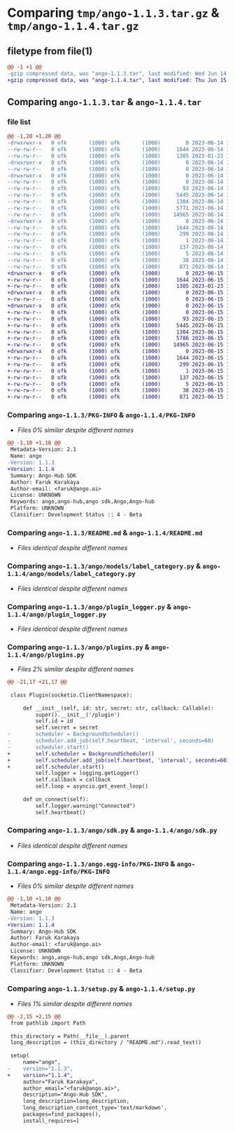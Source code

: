 # Comparing `tmp/ango-1.1.3.tar.gz` & `tmp/ango-1.1.4.tar.gz`

## filetype from file(1)

```diff
@@ -1 +1 @@
-gzip compressed data, was "ango-1.1.3.tar", last modified: Wed Jun 14 14:32:46 2023, max compression
+gzip compressed data, was "ango-1.1.4.tar", last modified: Thu Jun 15 11:28:03 2023, max compression
```

## Comparing `ango-1.1.3.tar` & `ango-1.1.4.tar`

### file list

```diff
@@ -1,20 +1,20 @@
-drwxrwxr-x   0 ofk       (1000) ofk       (1000)        0 2023-06-14 14:32:46.008013 ango-1.1.3/
--rw-rw-r--   0 ofk       (1000) ofk       (1000)     1644 2023-06-14 14:32:46.008013 ango-1.1.3/PKG-INFO
--rw-rw-r--   0 ofk       (1000) ofk       (1000)     1305 2023-01-23 13:16:24.000000 ango-1.1.3/README.md
-drwxrwxr-x   0 ofk       (1000) ofk       (1000)        0 2023-06-14 14:32:46.004013 ango-1.1.3/ango/
--rw-rw-r--   0 ofk       (1000) ofk       (1000)        0 2023-06-14 14:32:03.000000 ango-1.1.3/ango/__init__.py
-drwxrwxr-x   0 ofk       (1000) ofk       (1000)        0 2023-06-14 14:32:46.008013 ango-1.1.3/ango/models/
--rw-rw-r--   0 ofk       (1000) ofk       (1000)        0 2023-06-14 14:32:03.000000 ango-1.1.3/ango/models/__init__.py
--rw-rw-r--   0 ofk       (1000) ofk       (1000)       93 2023-06-14 14:32:03.000000 ango-1.1.3/ango/models/enums.py
--rw-rw-r--   0 ofk       (1000) ofk       (1000)     5445 2023-06-14 14:32:03.000000 ango-1.1.3/ango/models/label_category.py
--rw-rw-r--   0 ofk       (1000) ofk       (1000)     1304 2023-06-14 14:32:03.000000 ango-1.1.3/ango/plugin_logger.py
--rw-rw-r--   0 ofk       (1000) ofk       (1000)     5771 2023-06-14 14:32:37.000000 ango-1.1.3/ango/plugins.py
--rw-rw-r--   0 ofk       (1000) ofk       (1000)    14965 2023-06-14 14:32:03.000000 ango-1.1.3/ango/sdk.py
-drwxrwxr-x   0 ofk       (1000) ofk       (1000)        0 2023-06-14 14:32:46.008013 ango-1.1.3/ango.egg-info/
--rw-rw-r--   0 ofk       (1000) ofk       (1000)     1644 2023-06-14 14:32:45.000000 ango-1.1.3/ango.egg-info/PKG-INFO
--rw-rw-r--   0 ofk       (1000) ofk       (1000)      299 2023-06-14 14:32:46.000000 ango-1.1.3/ango.egg-info/SOURCES.txt
--rw-rw-r--   0 ofk       (1000) ofk       (1000)        1 2023-06-14 14:32:45.000000 ango-1.1.3/ango.egg-info/dependency_links.txt
--rw-rw-r--   0 ofk       (1000) ofk       (1000)      137 2023-06-14 14:32:45.000000 ango-1.1.3/ango.egg-info/requires.txt
--rw-rw-r--   0 ofk       (1000) ofk       (1000)        5 2023-06-14 14:32:45.000000 ango-1.1.3/ango.egg-info/top_level.txt
--rw-rw-r--   0 ofk       (1000) ofk       (1000)       38 2023-06-14 14:32:46.008013 ango-1.1.3/setup.cfg
--rw-rw-r--   0 ofk       (1000) ofk       (1000)      871 2023-06-14 14:32:37.000000 ango-1.1.3/setup.py
+drwxrwxr-x   0 ofk       (1000) ofk       (1000)        0 2023-06-15 11:28:03.019157 ango-1.1.4/
+-rw-rw-r--   0 ofk       (1000) ofk       (1000)     1644 2023-06-15 11:28:03.019157 ango-1.1.4/PKG-INFO
+-rw-rw-r--   0 ofk       (1000) ofk       (1000)     1305 2023-01-23 13:16:24.000000 ango-1.1.4/README.md
+drwxrwxr-x   0 ofk       (1000) ofk       (1000)        0 2023-06-15 11:28:03.019157 ango-1.1.4/ango/
+-rw-rw-r--   0 ofk       (1000) ofk       (1000)        0 2023-06-15 11:27:31.000000 ango-1.1.4/ango/__init__.py
+drwxrwxr-x   0 ofk       (1000) ofk       (1000)        0 2023-06-15 11:28:03.019157 ango-1.1.4/ango/models/
+-rw-rw-r--   0 ofk       (1000) ofk       (1000)        0 2023-06-15 11:27:31.000000 ango-1.1.4/ango/models/__init__.py
+-rw-rw-r--   0 ofk       (1000) ofk       (1000)       93 2023-06-15 11:27:31.000000 ango-1.1.4/ango/models/enums.py
+-rw-rw-r--   0 ofk       (1000) ofk       (1000)     5445 2023-06-15 11:27:31.000000 ango-1.1.4/ango/models/label_category.py
+-rw-rw-r--   0 ofk       (1000) ofk       (1000)     1304 2023-06-15 11:27:31.000000 ango-1.1.4/ango/plugin_logger.py
+-rw-rw-r--   0 ofk       (1000) ofk       (1000)     5786 2023-06-15 11:27:47.000000 ango-1.1.4/ango/plugins.py
+-rw-rw-r--   0 ofk       (1000) ofk       (1000)    14965 2023-06-15 11:27:31.000000 ango-1.1.4/ango/sdk.py
+drwxrwxr-x   0 ofk       (1000) ofk       (1000)        0 2023-06-15 11:28:03.019157 ango-1.1.4/ango.egg-info/
+-rw-rw-r--   0 ofk       (1000) ofk       (1000)     1644 2023-06-15 11:28:02.000000 ango-1.1.4/ango.egg-info/PKG-INFO
+-rw-rw-r--   0 ofk       (1000) ofk       (1000)      299 2023-06-15 11:28:03.000000 ango-1.1.4/ango.egg-info/SOURCES.txt
+-rw-rw-r--   0 ofk       (1000) ofk       (1000)        1 2023-06-15 11:28:02.000000 ango-1.1.4/ango.egg-info/dependency_links.txt
+-rw-rw-r--   0 ofk       (1000) ofk       (1000)      137 2023-06-15 11:28:02.000000 ango-1.1.4/ango.egg-info/requires.txt
+-rw-rw-r--   0 ofk       (1000) ofk       (1000)        5 2023-06-15 11:28:02.000000 ango-1.1.4/ango.egg-info/top_level.txt
+-rw-rw-r--   0 ofk       (1000) ofk       (1000)       38 2023-06-15 11:28:03.019157 ango-1.1.4/setup.cfg
+-rw-rw-r--   0 ofk       (1000) ofk       (1000)      871 2023-06-15 11:27:57.000000 ango-1.1.4/setup.py
```

### Comparing `ango-1.1.3/PKG-INFO` & `ango-1.1.4/PKG-INFO`

 * *Files 0% similar despite different names*

```diff
@@ -1,10 +1,10 @@
 Metadata-Version: 2.1
 Name: ango
-Version: 1.1.3
+Version: 1.1.4
 Summary: Ango-Hub SDK
 Author: Faruk Karakaya
 Author-email: <faruk@ango.ai>
 License: UNKNOWN
 Keywords: ango,ango-hub,ango sdk,Ango,Ango-hub
 Platform: UNKNOWN
 Classifier: Development Status :: 4 - Beta
```

### Comparing `ango-1.1.3/README.md` & `ango-1.1.4/README.md`

 * *Files identical despite different names*

### Comparing `ango-1.1.3/ango/models/label_category.py` & `ango-1.1.4/ango/models/label_category.py`

 * *Files identical despite different names*

### Comparing `ango-1.1.3/ango/plugin_logger.py` & `ango-1.1.4/ango/plugin_logger.py`

 * *Files identical despite different names*

### Comparing `ango-1.1.3/ango/plugins.py` & `ango-1.1.4/ango/plugins.py`

 * *Files 2% similar despite different names*

```diff
@@ -21,17 +21,17 @@
 
 class Plugin(socketio.ClientNamespace):
 
     def __init__(self, id: str, secret: str, callback: Callable):
         super().__init__('/plugin')
         self.id = id
         self.secret = secret
-        scheduler = BackgroundScheduler()
-        scheduler.add_job(self.heartbeat, 'interval', seconds=60)
-        scheduler.start()
+        self.scheduler = BackgroundScheduler()
+        self.scheduler.add_job(self.heartbeat, 'interval', seconds=60)
+        self.scheduler.start()
         self.logger = logging.getLogger()
         self.callback = callback
         self.loop = asyncio.get_event_loop()
 
     def on_connect(self):
         self.logger.warning("Connected")
         self.heartbeat()
```

### Comparing `ango-1.1.3/ango/sdk.py` & `ango-1.1.4/ango/sdk.py`

 * *Files identical despite different names*

### Comparing `ango-1.1.3/ango.egg-info/PKG-INFO` & `ango-1.1.4/ango.egg-info/PKG-INFO`

 * *Files 0% similar despite different names*

```diff
@@ -1,10 +1,10 @@
 Metadata-Version: 2.1
 Name: ango
-Version: 1.1.3
+Version: 1.1.4
 Summary: Ango-Hub SDK
 Author: Faruk Karakaya
 Author-email: <faruk@ango.ai>
 License: UNKNOWN
 Keywords: ango,ango-hub,ango sdk,Ango,Ango-hub
 Platform: UNKNOWN
 Classifier: Development Status :: 4 - Beta
```

### Comparing `ango-1.1.3/setup.py` & `ango-1.1.4/setup.py`

 * *Files 1% similar despite different names*

```diff
@@ -2,15 +2,15 @@
 from pathlib import Path
 
 this_directory = Path(__file__).parent
 long_description = (this_directory / "README.md").read_text()
 
 setup(
     name="ango",
-    version="1.1.3",
+    version="1.1.4",
     author="Faruk Karakaya",
     author_email="<faruk@ango.ai>",
     description="Ango-Hub SDK",
     long_description=long_description,
     long_description_content_type='text/markdown',
     packages=find_packages(),
     install_requires=[
```

